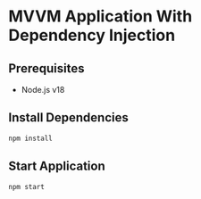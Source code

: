 # MVVM Application With Dependency Injection

## Prerequisites

- Node.js v18

## Install Dependencies

```bash
npm install
```

## Start Application

```bash
npm start
```


